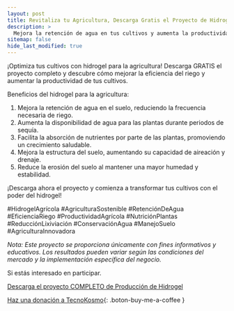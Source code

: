 ```yaml
---
layout: post
title: Revitaliza tu Agricultura, Descarga Gratis el Proyecto de Hidrogel para un Riego Eficiente
description: >
  Mejora la retención de agua en tus cultivos y aumenta la productividad agrícola con nuestro proyecto de hidrogel.
sitemap: false
hide_last_modified: true
---
```


¡Optimiza tus cultivos con hidrogel para la agricultura! Descarga GRATIS el proyecto completo y descubre cómo mejorar la eficiencia del riego y aumentar la productividad de tus cultivos.

Beneficios del hidrogel para la agricultura:
1. Mejora la retención de agua en el suelo, reduciendo la frecuencia necesaria de riego.
2. Aumenta la disponibilidad de agua para las plantas durante periodos de sequía.
3. Facilita la absorción de nutrientes por parte de las plantas, promoviendo un crecimiento saludable.
4. Mejora la estructura del suelo, aumentando su capacidad de aireación y drenaje.
5. Reduce la erosión del suelo al mantener una mayor humedad y estabilidad.

¡Descarga ahora el proyecto y comienza a transformar tus cultivos con el poder del hidrogel!

 #HidrogelAgrícola #AgriculturaSostenible #RetenciónDeAgua #EficienciaRiego #ProductividadAgrícola #NutriciónPlantas #ReducciónLixiviación #ConservaciónAgua
 #ManejoSuelo #AgriculturaInnovadora

 *Nota: Este proyecto se proporciona únicamente con fines informativos y educativos. Los resultados pueden variar según las condiciones del mercado y la implementación específica del negocio.*

Si estás interesado en participar.

[Descarga el proyecto COMPLETO de Producción de Hidrogel](https://1drv.ms/f/s!AhVZnyMdAn_hgRxKTGPv4teGcUb3?e=vfubKl)

[Haz una donación a TecnoKosmo](https://www.buymeacoffee.com/nain.taleb){: .boton-buy-me-a-coffee }

<object data="../produccionHidrogel.pdf" width="100%" height="600" type='application/pdf'></object>